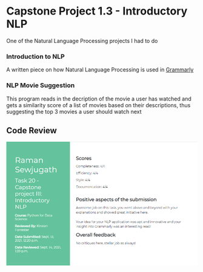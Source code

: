 # Capstone Project 1.3 - Introductory NLP
One of the Natural Language Processing projects I had to do

### Introduction to NLP
A written piece on how Natural Language Processing is used in [Grammarly](https://grammarly.com)

### NLP Movie Suggestion
This program reads in the decription of the movie a user has watched and gets a similarity score of a list of movies based on their descriptions, thus suggesting the top 3 movies a user should watch next

## Code Review
![Project Review](Review.png)
